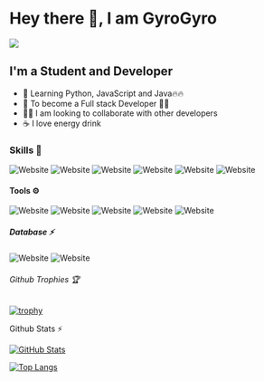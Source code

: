<h1>Hey there 👋, I am GyroGyro</h1>

![](https://dcbadge.vercel.app/api/shield/375754598427918338?compact=true)

<h2>I'm a Student and Developer</h2>

- 🏫 Learning Python, JavaScript and Java🔥🔥
- 🥅 To become a Full stack Developer 👩‍💻
- 👯‍♂️ I am looking to collaborate with other developers
- ☕ I love energy drink

<h3>Skills 🚀</h3> 

![Website](https://img.shields.io/badge/python-%233776AB.svg?&style=for-the-badge&logo=python&logoColor=white)
![Website](https://img.shields.io/badge/java-%235382a1.svg?&style=for-the-badge&logo=java&logoColor=white)
![Website](https://img.shields.io/badge/javascript-%23F0DB4F.svg?&style=for-the-badge&logo=javascript&logoColor=white)
![Website](https://img.shields.io/badge/html5%20-%23E34F26.svg?&style=for-the-badge&logo=html5&logoColor=white)
![Website](https://img.shields.io/badge/css3%20-%231572B6.svg?&style=for-the-badge&logo=css3&logoColor=white)
![Website](https://img.shields.io/badge/PHP-777BB4?style=for-the-badge&logo=php&logoColor=white)

<h4>Tools ⚙</h4>

![Website](https://img.shields.io/badge/Linux-%23FCC624.svg?&style=for-the-badge&logo=linux&logoColor=black)
![Website](https://img.shields.io/badge/GIT-%23F05032.svg?&style=for-the-badge&logo=git&logoColor=white)
![Website](https://img.shields.io/badge/GITHUB-%23181717.svg?&style=for-the-badge&logo=github&logoColor=white)
![Website](https://img.shields.io/badge/VS--CODE-%23007ACC.svg?&style=for-the-badge&logo=visual-studio-code&logoColor=white)
![Website](https://img.shields.io/badge/IntelliJ_IDEA-000000.svg?style=for-the-badge&logo=intellij-idea&logoColor=white)

<h5>Database ⚡</h5>

![Website](https://img.shields.io/badge/MongoDB-4EA94B?style=for-the-badge&logo=mongodb&logoColor=white)
![Website](https://img.shields.io/badge/MySQL-%2300758F.svg?&style=for-the-badge&logo=mysql&logoColor=white)

<h6>Github Trophies 🏆</h6>

[![trophy](https://github-profile-trophy.vercel.app/?username=GyroGyro&theme=dracula&margin-w=15&margin-h=15&title=Commit,Followers,Issues,Joined2020&row=1&no-frame=true)](https://github.com/GyroGyro)

<h7>Github Stats ⚡</h7>

[![GitHub Stats](https://github-readme-stats.vercel.app/api?username=GyroGyro&layout=compact&count_private=true&show_icons=true&hide_border=true&theme=dracula)](https://github.com/GyroGyro/)

[![Top Langs](https://github-readme-stats.vercel.app/api/top-langs/?username=GyroGyro&langs_count=6&theme=dracula&hide_border=true)](https://github.com/GyroGyro/)
